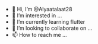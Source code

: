 - 👋 Hi, I’m @Alyaatalaat28
- 👀 I’m interested in ...
- 🌱 I’m currently learning flutter
- 💞️ I’m looking to collaborate on ...
- 📫 How to reach me ...

<!---
Alyaatalaat28/Alyaatalaat28 is a ✨ special ✨ repository because its `README.md` (this file) appears on your GitHub profile.
You can click the Preview link to take a look at your changes.
--->
